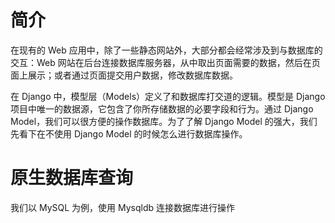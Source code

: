 # 简介

在现有的 Web 应用中，除了一些静态网站外，大部分都会经常涉及到与数据库的交互：Web 网站在后台连接数据库服务器，从中取出页面需要的数据，然后在页面上展示；或者通过页面提交用户数据，修改数据库数据。

在 Django 中，模型层（Models）定义了和数据库打交道的逻辑。模型是 Django 项目中唯一的数据源，它包含了你所存储数据的必要字段和行为。通过 Django Model，我们可以很方便的操作数据库。为了了解 Django Model 的强大，我们先看下在不使用 Django Model 的时候怎么进行数据库操作。

# 原生数据库查询

我们以 MySQL 为例，使用 Mysqldb 连接数据库进行操作

